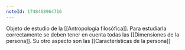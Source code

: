 ```yaml
---
noteId: 1748468964716
---
```


Objeto de estudio de la [[Antropología filosófica]]. Para estudiarla correctamente se deben tener en cuenta todas las [[Dimensiones de la persona]]. Su otro aspecto son las [[Características de la persona]]
